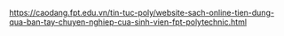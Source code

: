 https://caodang.fpt.edu.vn/tin-tuc-poly/website-sach-online-tien-dung-qua-ban-tay-chuyen-nghiep-cua-sinh-vien-fpt-polytechnic.html
